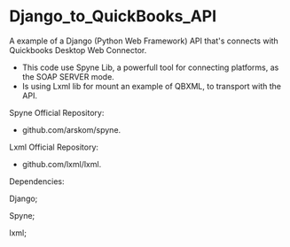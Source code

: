 # Django_to_QuickBooks_API


A example of a Django (Python Web Framework) API that's connects with Quickbooks Desktop Web Connector. 


- This code use Spyne Lib, a powerfull tool for connecting platforms, as the SOAP SERVER mode. 
- Is using Lxml lib for mount an example of QBXML, to transport with the API.

Spyne Official Repository: 
- github.com/arskom/spyne.

Lxml Official Repository: 
- github.com/lxml/lxml.

Dependencies:


Django;

Spyne;

lxml;
